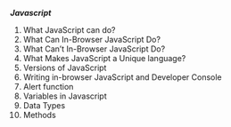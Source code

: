 ***Javascript***

1. What JavaScript can do?
2. What Can In-Browser JavaScript Do?
3. What Can’t In-Browser JavaScript Do?
4. What Makes JavaScript a Unique language?
5. Versions of JavaScript
6. Writing in-browser JavaScript and Developer Console
7. Alert function 
8. Variables in Javascript
9. Data Types
10. Methods

